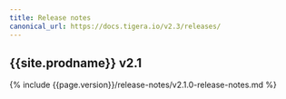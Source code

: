```yaml
---
title: Release notes
canonical_url: https://docs.tigera.io/v2.3/releases/
---
```



## {{site.prodname}} v2.1

{% include {{page.version}}/release-notes/v2.1.0-release-notes.md %}
